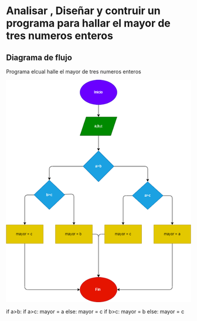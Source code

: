 # Analisar , Diseñar y contruir un programa para hallar el mayor de tres numeros enteros   

## Diagrama de flujo 
Programa elcual halle el mayor de tres numeros enteros   

![Diagrama de flujo](mayor.png "Diagrama de flujo")

if a>b:
    if a>c:
        mayor = a
    else:
        mayor = c 
if b>c: 
    mayor = b 
else:
    mayor = c  
